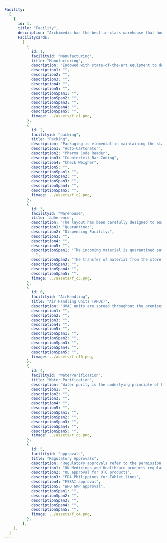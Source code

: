 ```yaml
---
Facility:
  [
    {
      id: 1,
      title: "Facility",
      description: "Archimedis has the best-in-class warehouse that houses well-defined systems and processes. The purity and smooth transfer of material are ensured through three important systems Quarantine,temperature and Humidity Control & Dispensing",
      Facilitycards:
        [
          {
            id: 1,
            facilityid: "Manufacturing",
            title: "Manufacturing",
            description: "Endowed with state-of-the-art equipment to deliver high quality pharmaceutical products with highest efficiency. Whether it is Automatic Compression Machine which gives improved yield, online sorting & weight measurement systems; Multi-Track Pouch Packing Machine for mass production with camera identification & rejection systems; Automatic Coating Machine; Alu-Alu packing machine with online camera identification & rejection system, we don’t compromise on quality for cost. We pride ourselves on being the few manufacturers to have implemented 1D, 2D bar coding with complete traceability; which in turn has enabled us to offer very competitive prices with best -in-class quality.",
            description1: "",
            description2: "",
            description3: "",
            description4: "",
            description5: "",
            descriptionSpan1: "",
            descriptionSpan2: "",
            descriptionSpan3: "",
            descriptionSpan4: "",
            descriptionSpan5: "",
            fimage: ../assets/f_c1.png,
          },
          {
            id: 2,
            facilityid: "packing",
            title: "Packing",
            description: "Packaging is elemental in maintaining the stability of the medicines. It prevents the molecules from disintegrating thus safeguarding their utility and the trust in the brand. It is important to choose the right material of the right thickness suitable to the specific molecular composition. We at Archimedis understand these facts and have the following systems in place for packaging",
            description1: "Auto-Cartonator",
            description2: "Pharma Code Reader",
            description3: "Counterfeit Bar Coding",
            description4: "Check Weigher",
            description5: "",
            descriptionSpan1: "",
            descriptionSpan2: "",
            descriptionSpan3: "",
            descriptionSpan4: "",
            descriptionSpan5: "",
            fimage: ../assets/f_c2.png,
          },
          {
            id: 3,
            facilityid: "Warehouse",
            title: "Adherence",
            description: "The layout has been carefully designed to ensure smooth transfer of materials in one direction only and avoid any chance of mixing materials at any stage. Throughout the warehouse, the temperature and humidity is maintained evenly and monitored continuously. Refrigerators have been strategically positioned to store special materials. In addition, the following facilities are set up to control any chance of material contaminations",
            description1: "Quarantine:",
            description2: "Dispensing Facility:",
            description3: "",
            description4: "",
            description5: "",
            descriptionSpan1: "The incoming material is quarantined safely from the approved material. This is methodically achieved through tools like demarcation, visual colour pallets, legible labels and separation of areas.
              ",
            descriptionSpan2: "The transfer of material from the store to manufacturing is conducted in completely isolated booths, where only material can enter. All the processes take place under the supervision of the QA team.",
            descriptionSpan3: "",
            descriptionSpan4: "",
            descriptionSpan5: "",
            fimage: ../assets/f_c3.png,
          },
          {
            id: 6,
            facilityid: "AirHandling",
            title: "Air Handling Units (AHUs)",
            description: "HVAC units are spread throughout the premises of the manufacturing, storage, testing and all the other areas of the factory. No cross contamination of materials at any stage is ensured by dedicated AHUs that have been installed separately for each process area. With an accuracy from 10 µ to 0.3 µ, a four-level filtration process, with not less than 20 air changes per hour, the AHUs recirculate 10% fresh air. This powerful system achieves an unprecedented efficiency up to 99.998%.",
            description1: "",
            description2: "",
            description3: "",
            description4: "",
            description5: "",
            descriptionSpan1: "",
            descriptionSpan2: "",
            descriptionSpan3: "",
            descriptionSpan4: "",
            descriptionSpan5: "",
            fimage: ../assets/f_c10.png,
          },
          {
            id: 4,
            facilityid: "WaterPurification",
            title: "Water Purification",
            description: "Water purity is the underlying principle of high quality production so we make sure that the raw water received at our facility undergoes a sophisticated treatment process to achieve the clear, colourless, odourless and tasteless liquid that’s mandated as per cGMP. The exclusively designed Water Generation System goes through a series of purification processes from Chlorination to UV treatment including but not limited to activated carbon filtering, electro-deionization etc.",
            description1: "",
            description2: "",
            description3: "",
            description4: "",
            description5: "",
            descriptionSpan1: "",
            descriptionSpan2: "",
            descriptionSpan3: "",
            descriptionSpan4: "",
            descriptionSpan5: "",
            fimage: ../assets/f_c5.png,
          },
          {
            id: 5,
            facilityid: "approvals",
            title: "Regulatory Approvals",
            description: "Regulatory approvals refer to the permission to manufacture products in the facilities (as per the terms of the agreement and applicable law) based on any approval, permit or certification of a Regulatory Authority. We pride ourselves on having achieved the following notable approvals:",
            description1: "UK Medicines and Healthcare products regulatory approvals (UK MHRA)",
            description2: "UL approval for OTC products",
            description3: "FDA Philippines for Tablet lines",
            description4: "FSSAI approval",
            description5: "WHO GMP approval",
            descriptionSpan1: "",
            descriptionSpan2: "",
            descriptionSpan3: "",
            descriptionSpan4: "",
            descriptionSpan5: "",
            fimage: ../assets/f_c4.png,
          },
        ],
    },
  ]
---
```

